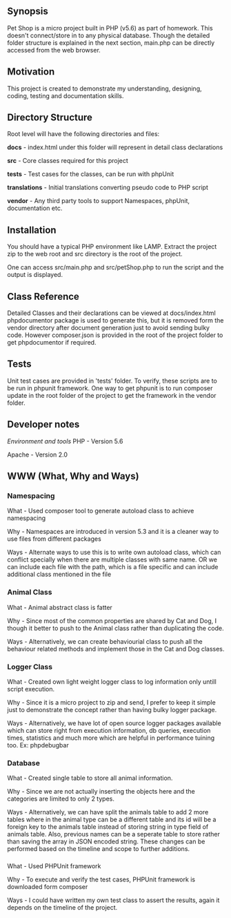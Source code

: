 ## Synopsis

Pet Shop is a micro project built in PHP (v5.6) as part of homework. This doesn't connect/store in to any physical database.
Though the detailed folder structure is explained in the next section, main.php can be directly accessed from the web browser.

## Motivation

This project is created to demonstrate my understanding, designing, coding, testing and documentation skills. 

## Directory Structure

Root level will have the following directories and files:

**docs**          - index.html under this folder will represent in detail class declarations

**src**           - Core classes required for this project

**tests**         - Test cases for the classes, can be run with phpUnit

**translations**  - Initial translations converting pseudo code to PHP script

**vendor**        - Any third party tools to support Namespaces, phpUnit, documentation etc.



## Installation

You should have a typical PHP environment like LAMP. Extract the project zip to the web root and src directory is the root of the project.

One can access src/main.php and src/petShop.php to run the script and the output is displayed. 

## Class Reference

Detailed Classes and their declarations can be viewed at docs/index.html
phpdocumentor package is used to generate this, but it is removed form the vendor directory after document generation just to avoid sending bulky code. However composer.json is provided in the root of the project folder to get phpdocumentor if required.

## Tests

Unit test cases are provided in 'tests' folder. To verify, these scripts are to be run in phpunit framework.
One way to get phpunit is to run composer update in the root folder of the project to get the framework in the vendor folder.

## Developer notes

*Environment and tools*
PHP - Version 5.6

Apache - Version 2.0


## WWW (What, Why and Ways)
### Namespacing

What - Used composer tool to generate autoload class to achieve namespacing

Why - Namespaces are introduced in version 5.3 and it is a cleaner way to use files from different packages

Ways - Alternate ways to use this is to write own autoload class, which can conflict specially when there are multiple classes with same name. OR we can include each file with the path, which is a file specific and can include additional class mentioned in the file

### Animal Class

What - Animal abstract class is fatter

Why - Since most of the common properties are shared by Cat and Dog, I though it better to push to the Animal class rather than duplicating the code.

Ways - Alternatively, we can create behaviourial class to push all the behaviour related methods and implement those in the Cat and Dog classes.

### Logger Class

What - Created own light weight logger class to log information only untill script execution.

Why - Since it is a micro project to zip and send, I prefer to keep it simple just to demonstrate the concept rather than having bulky logger package.

Ways - Alternatively, we have lot of open source logger packages available which can store right from execution information, db queries, execution times, statistics and much more which are helpful in performance tuining too. Ex: phpdebugbar

### Database

What - Created single table to store all animal information.

Why - Since we are not actually inserting the objects here and the categories are limited to only 2 types.

Ways - Alternatively, we can have split the animals table to add 2 more tables where in the animal type can be a different table and its id will be a foreign key to the animals table instead of storing string in type field of animals table. Also, previous names can be a seperate table to store rather than saving the array in JSON encoded string. These changes can be performed based on the timeline and scope to further additions.

### 

What - Used PHPUnit framework

Why - To execute and verify the test cases, PHPUnit framework is downloaded form composer

Ways - I could have written my own test class to assert the results, again it depends on the timeline of the project.




